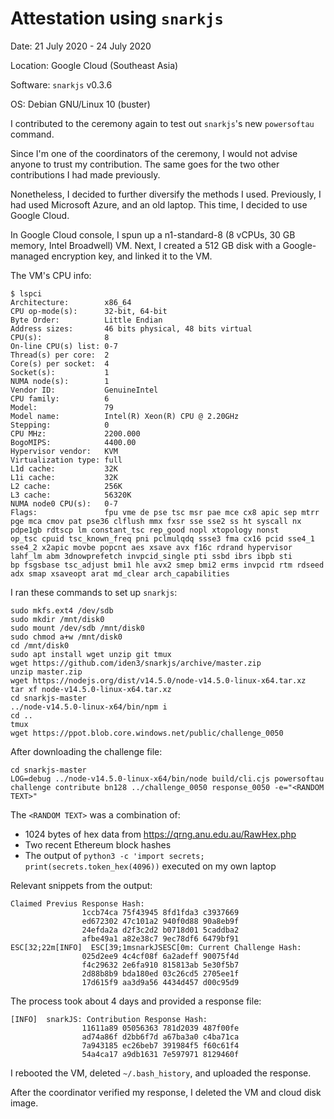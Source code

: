 # Attestation using `snarkjs`

Date: 21 July 2020 - 24 July 2020

Location: Google Cloud (Southeast Asia)

Software: `snarkjs` v0.3.6

OS: Debian GNU/Linux 10 (buster)

I contributed to the ceremony again to test out `snarkjs`'s new `powersoftau`
command.

Since I'm one of the coordinators of the ceremony, I would not advise anyone to
trust my contribution. The same goes for the two other contributions I had made
previously.

Nonetheless, I decided to further diversify the methods I used. Previously, I
had used Microsoft Azure, and an old laptop. This time, I decided to use Google
Cloud.

In Google Cloud console, I spun up a n1-standard-8 (8 vCPUs, 30 GB memory,
Intel Broadwell) VM. Next, I created a 512 GB disk with a Google-managed
encryption key, and linked it to the VM.

The VM's CPU info:

```
$ lspci
Architecture:        x86_64
CPU op-mode(s):      32-bit, 64-bit
Byte Order:          Little Endian
Address sizes:       46 bits physical, 48 bits virtual
CPU(s):              8
On-line CPU(s) list: 0-7
Thread(s) per core:  2
Core(s) per socket:  4
Socket(s):           1
NUMA node(s):        1
Vendor ID:           GenuineIntel
CPU family:          6
Model:               79
Model name:          Intel(R) Xeon(R) CPU @ 2.20GHz
Stepping:            0
CPU MHz:             2200.000
BogoMIPS:            4400.00
Hypervisor vendor:   KVM
Virtualization type: full
L1d cache:           32K
L1i cache:           32K
L2 cache:            256K
L3 cache:            56320K
NUMA node0 CPU(s):   0-7
Flags:               fpu vme de pse tsc msr pae mce cx8 apic sep mtrr pge mca cmov pat pse36 clflush mmx fxsr sse sse2 ss ht syscall nx pdpe1gb rdtscp lm constant_tsc rep_good nopl xtopology nonst
op_tsc cpuid tsc_known_freq pni pclmulqdq ssse3 fma cx16 pcid sse4_1 sse4_2 x2apic movbe popcnt aes xsave avx f16c rdrand hypervisor lahf_lm abm 3dnowprefetch invpcid_single pti ssbd ibrs ibpb sti
bp fsgsbase tsc_adjust bmi1 hle avx2 smep bmi2 erms invpcid rtm rdseed adx smap xsaveopt arat md_clear arch_capabilities
```

I ran these commands to set up `snarkjs`:

```
sudo mkfs.ext4 /dev/sdb
sudo mkdir /mnt/disk0
sudo mount /dev/sdb /mnt/disk0
sudo chmod a+w /mnt/disk0
cd /mnt/disk0
sudo apt install wget unzip git tmux
wget https://github.com/iden3/snarkjs/archive/master.zip
unzip master.zip
wget https://nodejs.org/dist/v14.5.0/node-v14.5.0-linux-x64.tar.xz
tar xf node-v14.5.0-linux-x64.tar.xz
cd snarkjs-master
../node-v14.5.0-linux-x64/bin/npm i
cd ..
tmux
wget https://ppot.blob.core.windows.net/public/challenge_0050
```

After downloading the challenge file:

```
cd snarkjs-master
LOG=debug ../node-v14.5.0-linux-x64/bin/node build/cli.cjs powersoftau challenge contribute bn128 ../challenge_0050 response_0050 -e="<RANDOM TEXT>"
```

The `<RANDOM TEXT>` was a combination of:

- 1024 bytes of hex data from https://qrng.anu.edu.au/RawHex.php
- Two recent Ethereum block hashes
- The output of `python3 -c 'import secrets; print(secrets.token_hex(4096))` executed on my own laptop

Relevant snippets from the output:

```
Claimed Previus Response Hash: 
                1ccb74ca 75f43945 8fd1fda3 c3937669
                ed672302 47c101a2 940f0d88 90a8eb9f
                24efda2a d2f3c2d2 b0718d01 5caddba2
                afbe49a1 a82e38c7 9ec78df6 6479bf91
ESC[32;22m[INFO]  ESC[39;1msnarkJSESC[0m: Current Challenge Hash: 
                025d2ee9 4c4cf08f 6a2adeff 90075f4d
                f4c29632 2e6fa910 815813ab 5e30f5b7
                2d88b8b9 bda180ed 03c26cd5 2705ee1f
                17d615f9 aa3d9a56 4434d457 d00c95d9
```

The process took about 4 days and provided a response file:

```
[INFO]  snarkJS: Contribution Response Hash:
                11611a89 05056363 781d2039 487f00fe
                ad74a86f d2bb6f7d a67ba3a0 c4ba71ca
                7a943185 ec26beb7 391984f5 f60c61f4
                54a4ca17 a9db1631 7e597971 8129460f
```

I rebooted the VM, deleted `~/.bash_history`, and uploaded the response.

After the coordinator verified my response, I deleted the VM and cloud disk
image.
